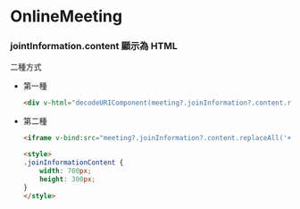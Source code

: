 # OnlineMeeting

### jointInformation.content 顯示為 HTML

二種方式

- 第一種

    ```html
    <div v-html="decodeURIComponent(meeting?.joinInformation?.content.replace('data:text/html,', '').replaceAll('+', ' '))"></div>
    ```

- 第二種

    ```html
    <iframe v-bind:src="meeting?.joinInformation?.content.replaceAll('+', ' ')" sandbox class='joinInformationContent' />

    <style>
    .joinInformationContent {
        width: 700px;
        height: 300px;
    }
    </style>
    ```